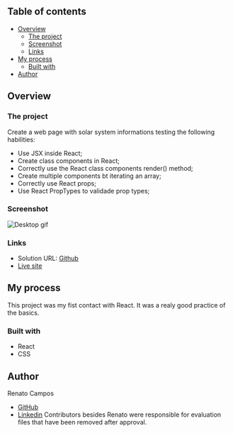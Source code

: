 ## Table of contents

- [Overview](#overview)
  - [The project](#the-project)
  - [Screenshot](#screenshot)
  - [Links](#links)
- [My process](#my-process)
  - [Built with](#built-with)
- [Author](#author)


## Overview

### The project

Create a web page with solar system informations testing the following habilities:

- Use JSX inside React;
- Create class components in React;
- Correctly use the React class components render() method;
- Create multiple components bt iterating an array;
- Correctly use React props;
- Use React PropTypes to validade prop types;


### Screenshot

![Desktop gif](./SolarSystem0.gif)


### Links

- Solution URL: [Github](https://github.com/RenatoDourad0/Project_Solar_System_Trybe)
- [Live site](https://renatodourad0.github.io/Project_Solar_System_Trybe/)

## My process

This project was my fist contact with React. It was a realy good practice of the basics.

### Built with

- React
- CSS


## Author
  
  Renato Campos
- [GitHub](https://github.com/RenatoDourad0)
- [Linkedin](www.linkedin.com/in/renato-dourado-b1b301112)
Contributors besides Renato were responsible for evaluation files that have been removed after approval.
